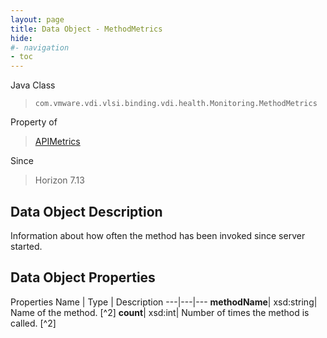 ```yaml
---
layout: page
title: Data Object - MethodMetrics
hide:
#- navigation
- toc
---
```






Java Class
> `com.vmware.vdi.vlsi.binding.vdi.health.Monitoring.MethodMetrics`

Property of
> [APIMetrics](vdi.health.Monitoring.APIMetrics.md#field_detail)

Since
> Horizon 7.13


## Data Object Description

Information about how often the method has been invoked since server started.

## Data Object Properties
Properties
Name |  Type |  Description
---|---|---
**methodName**|  xsd:string|  Name of the method. [^2]
**count**|  xsd:int|  Number of times the method is called. [^2]
 


 
